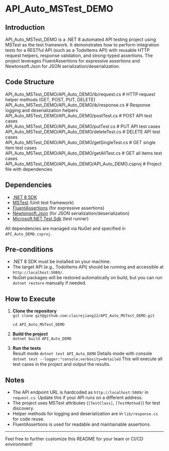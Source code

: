 # API_Auto_MSTest_DEMO

## Introduction

API_Auto_MSTest_DEMO is a .NET 8 automated API testing project using MSTest as the test framework. It demonstrates how to perform integration tests for a RESTful API (such as a TodoItems API) with reusable HTTP request helpers, response validation, and strong-typed assertions. The project leverages FluentAssertions for expressive assertions and Newtonsoft.Json for JSON serialization/deserialization.

## Code Structure
API_Auto_MSTest_DEMO/API_Auto_DEMO/ib/request.cs  # HTTP request helper methods (GET, POST, PUT, DELETE)  
API_Auto_MSTest_DEMO/API_Auto_DEMO/ib/response.cs # Response logging and deserialization helpers  
API_Auto_MSTest_DEMO/API_Auto_DEMO/postTest.cs            # POST API test cases  
API_Auto_MSTest_DEMO/API_Auto_DEMO/putTest.cs             # PUT API test cases  
API_Auto_MSTest_DEMO/API_Auto_DEMO/deleteTest.cs          # DELETE API test cases  
API_Auto_MSTest_DEMO/API_Auto_DEMO/getSingleTest.cs       # GET single item test cases  
API_Auto_MSTest_DEMO/API_Auto_DEMO/getAllTest.cs          # GET all items test cases  
API_Auto_MSTest_DEMO/API_Auto_DEMO/API_Auto_DEMO.csproj   # Project file with dependencies  

## Dependencies

- [.NET 8 SDK](https://dotnet.microsoft.com/download)
- [MSTest](https://www.nuget.org/packages/MSTest) (Unit test framework)
- [FluentAssertions](https://www.nuget.org/packages/FluentAssertions) (for expressive assertions)
- [Newtonsoft.Json](https://www.nuget.org/packages/Newtonsoft.Json) (for JSON serialization/deserialization)
- [Microsoft.NET.Test.Sdk](https://www.nuget.org/packages/Microsoft.NET.Test.Sdk) (test runner)

All dependencies are managed via NuGet and specified in `API_Auto_DEMO.csproj`.

## Pre-conditions

- .NET 8 SDK must be installed on your machine.
- The target API (e.g., TodoItems API) should be running and accessible at `http://localhost:5089/`.
- NuGet packages will be restored automatically on build, but you can run `dotnet restore` manually if needed.

## How to Execute

1. **Clone the repository**  
    ``git clone git@github.com:clairejiang12/API_Auto_MSTest_DEMO.git``

    ``cd API_Auto_MSTest_DEMO``
2. **Build the project**  
   ``dotnet build API_Auto_DEMO``
3. **Run the tests**  
   Result mode 
   ``dotnet test API_Auto_DEMO``
   Details mode with console
   ``dotnet test --logger:"console;verbosity=detailed``
   This will execute all test cases in the project and output the results.

## Notes

- The API endpoint URL is hardcoded as `http://localhost:5089/` in `request.cs`. Update this if your API runs on a different address.
- The project uses MSTest attributes (`[TestClass]`, `[TestMethod]`) for test discovery.
- Helper methods for logging and deserialization are in `lib/response.cs` for code reuse.
- FluentAssertions is used for readable and maintainable assertions.

---

Feel free to further customize this README for your team or CI/CD environment!